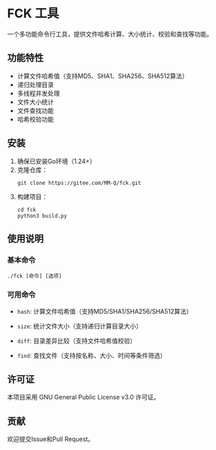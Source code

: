 # FCK 工具

一个多功能命令行工具，提供文件哈希计算、大小统计、校验和查找等功能。

## 功能特性

- 计算文件哈希值（支持MD5、SHA1、SHA256、SHA512算法）
- 递归处理目录
- 多线程并发处理
- 文件大小统计
- 文件查找功能
- 哈希校验功能

## 安装

1. 确保已安装Go环境（1.24+）
2. 克隆仓库：
   ```
   git clone https://gitee.com/MM-Q/fck.git
   ```
3. 构建项目：
   ```
   cd fck
   python3 build.py
   ```

## 使用说明

### 基本命令

```
./fck [命令] [选项]
```

### 可用命令

- `hash`: 计算文件哈希值（支持MD5/SHA1/SHA256/SHA512算法）

- `size`: 统计文件大小（支持递归计算目录大小）

- `diff`: 目录差异比较（支持文件哈希值校验）

- `find`: 查找文件（支持按名称、大小、时间等条件筛选）

## 许可证

本项目采用 GNU General Public License v3.0 许可证。

## 贡献

欢迎提交Issue和Pull Request。